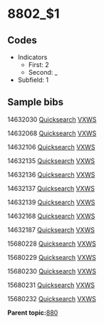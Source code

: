 # 8802\_$1

## Codes

-   Indicators
    -   First: 2
    -   Second: \_
-   Subfield: 1

## Sample bibs

14632030 [Quicksearch](https://search.library.yale.edu/catalog/14632030) [VXWS](http://prodorbis.library.yale.edu:7014/vxws/GetHoldingsService?bibId=14632030)

14632068 [Quicksearch](https://search.library.yale.edu/catalog/14632068) [VXWS](http://prodorbis.library.yale.edu:7014/vxws/GetHoldingsService?bibId=14632068)

14632106 [Quicksearch](https://search.library.yale.edu/catalog/14632106) [VXWS](http://prodorbis.library.yale.edu:7014/vxws/GetHoldingsService?bibId=14632106)

14632135 [Quicksearch](https://search.library.yale.edu/catalog/14632135) [VXWS](http://prodorbis.library.yale.edu:7014/vxws/GetHoldingsService?bibId=14632135)

14632136 [Quicksearch](https://search.library.yale.edu/catalog/14632136) [VXWS](http://prodorbis.library.yale.edu:7014/vxws/GetHoldingsService?bibId=14632136)

14632137 [Quicksearch](https://search.library.yale.edu/catalog/14632137) [VXWS](http://prodorbis.library.yale.edu:7014/vxws/GetHoldingsService?bibId=14632137)

14632139 [Quicksearch](https://search.library.yale.edu/catalog/14632139) [VXWS](http://prodorbis.library.yale.edu:7014/vxws/GetHoldingsService?bibId=14632139)

14632168 [Quicksearch](https://search.library.yale.edu/catalog/14632168) [VXWS](http://prodorbis.library.yale.edu:7014/vxws/GetHoldingsService?bibId=14632168)

14632187 [Quicksearch](https://search.library.yale.edu/catalog/14632187) [VXWS](http://prodorbis.library.yale.edu:7014/vxws/GetHoldingsService?bibId=14632187)

15680228 [Quicksearch](https://search.library.yale.edu/catalog/15680228) [VXWS](http://prodorbis.library.yale.edu:7014/vxws/GetHoldingsService?bibId=15680228)

15680229 [Quicksearch](https://search.library.yale.edu/catalog/15680229) [VXWS](http://prodorbis.library.yale.edu:7014/vxws/GetHoldingsService?bibId=15680229)

15680230 [Quicksearch](https://search.library.yale.edu/catalog/15680230) [VXWS](http://prodorbis.library.yale.edu:7014/vxws/GetHoldingsService?bibId=15680230)

15680231 [Quicksearch](https://search.library.yale.edu/catalog/15680231) [VXWS](http://prodorbis.library.yale.edu:7014/vxws/GetHoldingsService?bibId=15680231)

15680232 [Quicksearch](https://search.library.yale.edu/catalog/15680232) [VXWS](http://prodorbis.library.yale.edu:7014/vxws/GetHoldingsService?bibId=15680232)

**Parent topic:**[880](../../tags/880/880.md)

